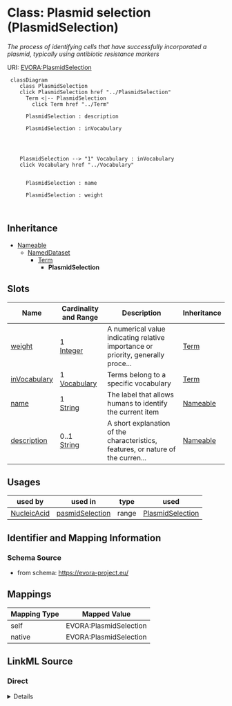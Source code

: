 

# Class: Plasmid selection (PlasmidSelection)


_The process of identifying cells that have successfully incorporated a plasmid, typically using antibiotic resistance markers_





URI: [EVORA:PlasmidSelection](https://evora-project.eu/PlasmidSelection)






```mermaid
 classDiagram
    class PlasmidSelection
    click PlasmidSelection href "../PlasmidSelection"
      Term <|-- PlasmidSelection
        click Term href "../Term"
      
      PlasmidSelection : description
        
      PlasmidSelection : inVocabulary
        
          
    
    
    PlasmidSelection --> "1" Vocabulary : inVocabulary
    click Vocabulary href "../Vocabulary"

        
      PlasmidSelection : name
        
      PlasmidSelection : weight
        
      
```





## Inheritance
* [Nameable](Nameable.md)
    * [NamedDataset](NamedDataset.md)
        * [Term](Term.md)
            * **PlasmidSelection**



## Slots

| Name | Cardinality and Range | Description | Inheritance |
| ---  | --- | --- | --- |
| [weight](weight.md) | 1 <br/> [Integer](Integer.md) | A numerical value indicating relative importance or priority, generally proce... | [Term](Term.md) |
| [inVocabulary](inVocabulary.md) | 1 <br/> [Vocabulary](Vocabulary.md) | Terms belong to a specific vocabulary | [Term](Term.md) |
| [name](name.md) | 1 <br/> [String](String.md) | The label that allows humans to identify the current item | [Nameable](Nameable.md) |
| [description](description.md) | 0..1 <br/> [String](String.md) | A short explanation of the characteristics, features, or nature of the curren... | [Nameable](Nameable.md) |





## Usages

| used by | used in | type | used |
| ---  | --- | --- | --- |
| [NucleicAcid](NucleicAcid.md) | [pasmidSelection](pasmidSelection.md) | range | [PlasmidSelection](PlasmidSelection.md) |






## Identifier and Mapping Information







### Schema Source


* from schema: https://evora-project.eu/




## Mappings

| Mapping Type | Mapped Value |
| ---  | ---  |
| self | EVORA:PlasmidSelection |
| native | EVORA:PlasmidSelection |







## LinkML Source

<!-- TODO: investigate https://stackoverflow.com/questions/37606292/how-to-create-tabbed-code-blocks-in-mkdocs-or-sphinx -->

### Direct

<details>
```yaml
name: PlasmidSelection
description: The process of identifying cells that have successfully incorporated
  a plasmid, typically using antibiotic resistance markers
title: Plasmid selection
from_schema: https://evora-project.eu/
is_a: Term

```
</details>

### Induced

<details>
```yaml
name: PlasmidSelection
description: The process of identifying cells that have successfully incorporated
  a plasmid, typically using antibiotic resistance markers
title: Plasmid selection
from_schema: https://evora-project.eu/
is_a: Term
attributes:
  weight:
    name: weight
    description: A numerical value indicating relative importance or priority, generally
      processed in ascending order. This weight helps prioritize content when organizing
      or processing data. Its value can be negative, with a default set to 0
    title: weight
    from_schema: https://evora-project.eu/
    close_mappings:
    - adms:status
    rank: 1000
    ifabsent: int(0)
    alias: weight
    owner: PlasmidSelection
    domain_of:
    - DataProvider
    - Term
    range: integer
    required: true
    multivalued: false
  inVocabulary:
    name: inVocabulary
    description: Terms belong to a specific vocabulary
    title: in Vocabulary
    from_schema: https://evora-project.eu/
    aliases:
    - catalog
    close_mappings:
    - wdp:P972
    rank: 1000
    alias: inVocabulary
    owner: PlasmidSelection
    domain_of:
    - Term
    range: Vocabulary
    required: true
    multivalued: false
  name:
    name: name
    description: The label that allows humans to identify the current item
    title: name
    comments:
    - 'The title of the item should be as short and descriptive as possible. E.g.
      for virus products it should basically be based on the following Pattern:

      "Virus name", "virus host type", "collection year", "country of collection"
      ex "suspected epidemiological origin", "genotype", "strain", "variant name or
      specific feature"'
    from_schema: https://evora-project.eu/
    exact_mappings:
    - dct:title
    close_mappings:
    - rdfs:label
    rank: 1000
    alias: name
    owner: PlasmidSelection
    domain_of:
    - Nameable
    range: string
    required: true
    multivalued: false
  description:
    name: description
    description: A short explanation of the characteristics, features, or nature of
      the current item
    title: description
    comments:
    - 'Describe this item in few lines. This description will serve as a summary to
      present the item.

      '
    from_schema: https://evora-project.eu/
    exact_mappings:
    - dct:description
    rank: 1000
    alias: description
    owner: PlasmidSelection
    domain_of:
    - Nameable
    range: string
    required: false
    multivalued: false

```
</details>